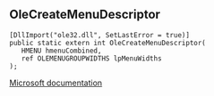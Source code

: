 ## OleCreateMenuDescriptor

```
[DllImport("ole32.dll", SetLastError = true)]
public static extern int OleCreateMenuDescriptor(
   HMENU hmenuCombined,
   ref OLEMENUGROUPWIDTHS lpMenuWidths
);
```

[Microsoft documentation](https://docs.microsoft.com/en-us/windows/win32/api/ole2/nf-ole2-olecreatemenudescriptor)
